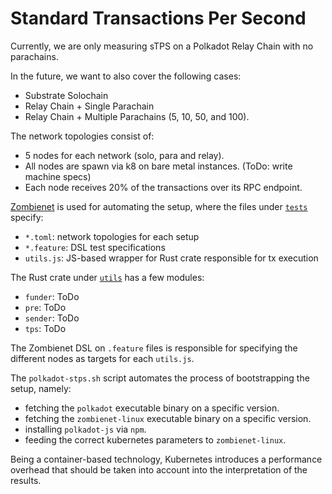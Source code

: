 # Standard Transactions Per Second

Currently, we are only measuring sTPS on a Polkadot Relay Chain with no parachains.

In the future, we want to also cover the following cases:
- Substrate Solochain
- Relay Chain + Single Parachain
- Relay Chain + Multiple Parachains (5, 10, 50, and 100).

The network topologies consist of:
- 5 nodes for each network (solo, para and relay).
- All nodes are spawn via k8 on bare metal instances. (ToDo: write machine specs)
- Each node receives 20% of the transactions over its RPC endpoint.

[Zombienet](https://github.com/paritytech/zombienet) is used for automating the setup, where the files under [`tests`](https://github.com/paritytech/polkadot-stps/tree/main/tests) specify:
- `*.toml`: network topologies for each setup
- `*.feature`:  DSL test specifications
- `utils.js`: JS-based wrapper for Rust crate responsible for tx execution

The Rust crate under [`utils`](https://github.com/paritytech/polkadot-stps/tree/main/utils) has a few modules:
- `funder`: ToDo
- `pre`: ToDo
- `sender`: ToDo
- `tps`: ToDo

The Zombienet DSL on `.feature` files is responsible for specifying the different nodes as targets for each `utils.js`.

The `polkadot-stps.sh` script automates the process of bootstrapping the setup, namely:
- fetching the `polkadot` executable binary on a specific version.
- fetching the `zombienet-linux` executable binary on a specific version.
- installing `polkadot-js` via `npm`.
- feeding the correct kubernetes parameters to `zombienet-linux`.

Being a container-based technology, Kubernetes introduces a performance overhead that should be taken into account into the interpretation of the results.
